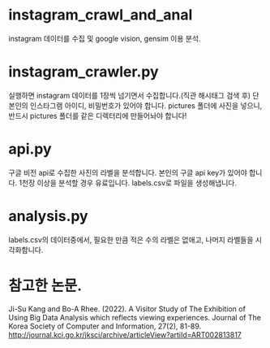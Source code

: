 # instagram_crawl_and_anal
instagram 데이터를 수집 및 google vision, gensim 이용 분석.

# instagram_crawler.py
실행하면 instagram 데이터를 1장씩 넘기면서 수집합니다.(직관 해시태그 검색 후) 
단 본인의 인스타그램 아이디, 비밀번호가 있어야 합니다. 
pictures 폴더에 사진을 넣으니, 반드시 pictures 폴더를 같은 디렉터리에 만들어놔야 합니다!

# api.py
구글 비전 api로 수집한 사진의 라벨을 분석합니다. 
본인의 구글 api key가 있어야 합니다. 
1천장 이상을 분석할 경우 유료입니다. 
labels.csv로 파일을 생성해냅니다. 

# analysis.py
labels.csv의 데이터중에서, 
필요한 만큼 적은 수의 라벨은 없애고, 
나머지 라벨들을 시각화합니다. 

# 참고한 논문.
Ji-Su Kang and Bo-A Rhee. (2022). A Visitor Study of The Exhibition of Using Big Data Analysis which reflects viewing experiences. Journal of The Korea Society of Computer and Information, 27(2), 81-89. 
http://journal.kci.go.kr/jksci/archive/articleView?artiId=ART002813817
